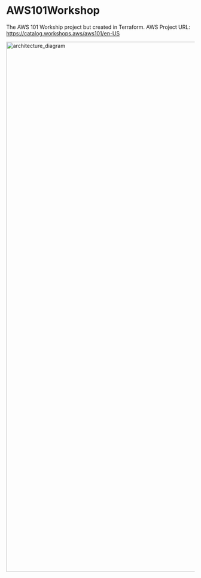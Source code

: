 # AWS101Workshop
The AWS 101 Workship project but created in Terraform.
AWS Project URL:
https://catalog.workshops.aws/aws101/en-US

<img width="1416" alt="architecture_diagram" src="https://github.com/user-attachments/assets/924a645d-f3ea-482c-a52a-5dd467b8d405" />


